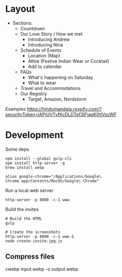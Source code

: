 

# Layout 

* Sections:
  * Countdown
  * Our Love Story / How we met
    * Introducing Andrew
    * Introducing Nina
  * Schedule of Events
    * Location (Map)
    * Attire (Festive Indian Wear or Cocktail)
    * Add to calendar
  * FAQs
    * What's happening on Saturday
    * What to wear
  * Travel and Accommodations
  * Our Registry
    * Target, Amazon, Nordstorm

Examples
  https://hindumandala.rsvpify.com/?securityToken=IAPjUVTyfKcDLDTef3IFjapK0tIVscWF



# Development

Some deps

```shell
npm install --global gulp-cli
npm install http-server -g
brew install webp

alias google-chrome="/Applications/Google\ Chrome.app/Contents/MacOS/Google\ Chrome"
```

Run a local web server

```shell
http-server -p 8000 -c-1 www
```

Build the invites

```shell
# Build the HTML
gulp

# Create the screenshots
http-server -p 8000 -c-1 www &
node create-invite-jpg.js

```



## Compress files

cwebp input.webp -o output.webp
